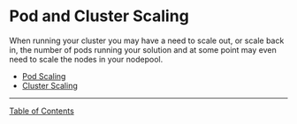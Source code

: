 # Pod and Cluster Scaling

When running your cluster you may have a need to scale out, or scale back in, the number of pods running your solution and at some point may even need to scale the nodes in your nodepool. 

* [Pod Scaling](./pod-scaling.md)
* [Cluster Scaling](./cluster-scaling.md)

---
[Table of Contents](./README.md)